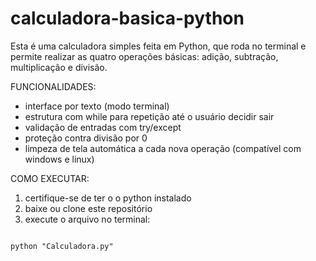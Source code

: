 # calculadora-basica-python
Esta é uma calculadora simples feita em Python, que roda no terminal e permite realizar as quatro operações básicas: adição, subtração, multiplicação e divisão.

FUNCIONALIDADES:
- interface por texto (modo terminal)
- estrutura com while para repetição até o usuário decidir sair
- validação de entradas com try/except
- proteção contra divisão por 0
- limpeza de tela automática a cada nova operação (compatível com windows e linux)

COMO EXECUTAR:
1. certifique-se de ter o o python instalado
2. baixe ou clone este repositório
3. execute o arquivo no terminal:

```)bash

python "Calculadora.py"
